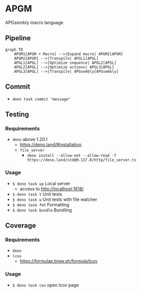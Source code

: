 # APGM

APGsembly macro language

## Pipeline

```mermaid
graph TD
    APGM1[APGM + Macro] -->|Expand macro| APGM2[APGM]
    APGM2[APGM] -->|Transpile| APGL1[APGL]
    APGL1[APGL] -->|Optimize sequence| APGL2[APGL]
    APGL2[APGL] -->|Optimize actions| APGL3[APGL]
    APGL3[APGL] -->|Transpile| APGsembly[APGsembly]
```

## Commit

- `deno task commit "message"`

## Testing

### Requirements

- `deno` above 1.20.1
  - https://deno.land/#installation
  - `file_server`
    - `deno install --allow-net --allow-read -f https://deno.land/std@0.137.0/http/file_server.ts`

### Usage

- `$ deno task up` Local server
  - access to [http://localhost:1618/](http://localhost:1618/)
- `$ deno task t` Unit tests
- `$ deno task w` Unit tests with file watcher
- `$ deno task fmt` Formatting
- `$ deno task bundle` Bundling

## Coverage

### Requirements

- `deno`
- `lcov`
  - https://formulae.brew.sh/formula/lcov

### Usage

- `$ deno task cov` open lcov page
